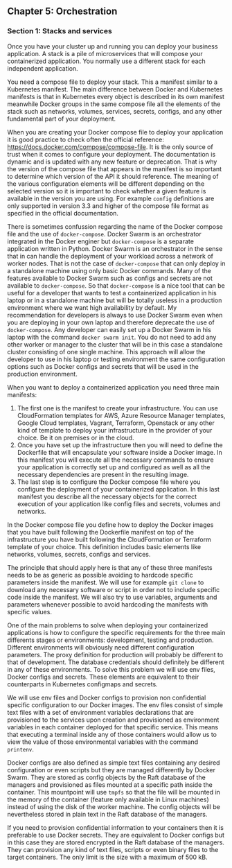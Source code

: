 ## Chapter 5: Orchestration

### Section 1: Stacks and services

Once you have your cluster up and running you can deploy your business application.
A stack is a pile of microservices that will compose your containerized application.
You normally use a different stack for each independent application.

You need a compose file to deploy your stack.
This a manifest similar to a Kubernetes manifest.
The main difference between Docker and Kubernetes manifests is that in Kubernetes every object is described in its own manifest meanwhile Docker groups in the same compose file all the elements of the stack such as networks, volumes, services, secrets, configs, and any other fundamental part of your deployment.

When you are creating your Docker compose file to deploy your application it is good practice to check often the official reference: https://docs.docker.com/compose/compose-file.
It is the only source of trust when it comes to configure your deployment. 
The documentation is dynamic and is updated with any new feature or deprecation.
That is why the version of the compose file that appears in the manifest is so important to determine which version of the API it should reference.
The meaning of the various configuration elements will be different depending on the selected version so it is important to check whether a given feature is available in the version you are using.
For example `config` definitions are only supported in version 3.3 and higher of the compose file format as specified in the official documentation.

There is sometimes confussion regarding the name of the Docker compose file and the use of `docker-compose`. 
Docker Swarm is an orchestrator integrated in the Docker enginer but `docker-compose` is a separate application written in Python.
Docker Swarm is an orchestrator in the sense that in can handle the deployment of your workload across a network of worker nodes. 
That is not the case of `docker-compose` that can only deploy in a standalone machine using only basic Docker commands. 
Many of the features available to Docker Swarm such as configs and secrets are not available to `docker-compose`.
So that `docker-compose` is a nice tool that can be useful for a developer that wants to test a containerized application in his laptop or in a standalone machine but will be totally useless in a production environment where we want high availability by default.
My recommendation for developers is always to use Docker Swarm even when you are deploying in your own laptop and therefore deprecate the use of `docker-compose`.
Any developer can easily set up a Docker Swarm in his laptop with the command `docker swarm init`.
You do not need to add any other worker or manager to the cluster that will be in this case a standalone cluster consisting of one single machine.
This approach will allow the developer to use in his laptop or testing environment the same configuration options such as Docker configs and secrets that will be used in the production environment.

When you want to deploy a containerized application you need three main manifests:
1. The first one is the manifest to create your infrastructure.
You can use CloudFormation templates for AWS, Azure Resource Manager templates, Google Cloud templates, Vagrant, Terraform, Openstack or any other kind of template to deploy your infrastructure in the provider of your choice. Be it on premises or in the cloud.
1. Once you have set up the infrastructure then you will need to define the Dockerfile that will encapsulate your software inside a Docker image.
In this manifest you will execute all the necessary commands to ensure your application is correctly set up and configured as well as all the necessary dependencies are present in the resulting image.
1. The last step is to configure the Docker compose file where you configure the deployment of your containerized application.
In this last manifest you describe all the necessary objects for the correct execution of your application like config files and secrets, volumes and networks.

In the Docker compose file you define how to deploy the Docker images that you have built following the Dockerfile manifest on top of the infrastructure you have built following the CloudFormation or Terraform template of your choice.
This definition includes basic elements like networks, volumes, secrets, configs and services.

The principle that should apply here is that any of these three manifests needs to be as generic as possible avoiding to hardcode specific parameters inside the manifest.
We will use for example `git clone` to download any necessary software or script in order not to include specific code inside the manifest.
We will also try to use variables, arguments and parameters whenever possible to avoid hardcoding the manifests with specific values.

One of the main problems to solve when deploying your containerized applications is how to configure the specific requirements for the three main differents stages or environments: development, testing and production.
Different environments will obviously need different configuration parameters. The proxy definition for production will probably be different to that of development. The database credentials should definitely be different in any of these environments.
To solve this problem we will use env files, Docker configs and secrets. These elements are equivalent to their counterparts in Kubernetes configmaps and secrets.

We will use env files and Docker configs to provision non confidential specific configuration to our Docker images.
The env files consist of simple text files with a set of environment variables declarations that are provisioned to the services upon creation and provisioned as environment variables in each container deployed for that specific service.
This means that executing a terminal inside any of those containers would allow us to view the value of those environmental variables with the command `printenv`.

Docker configs are also defined as simple text files containing any desired configuration or even scripts but they are managed differently by Docker Swarm.
They are stored as config objects by the Raft database of the managers and provisioned as files mounted at a specific path inside the container.
This mountpoint will use `tmpfs` so that the file will be mounted in the memory of the container (feature only available in Linux machines) instead of using the disk of the worker machine.
The config objects will be nevertheless stored in plain text in the Raft database of the managers.

If you need to provision confidential information to your containers then it is preferable to use Docker secrets. 
They are equivalent to Docker configs but in this case they are stored encrypted in the Raft database of the managers.
They can provision any kind of text files, scripts or even binary files to the target containers.
The only limit is the size with a maximum of 500 kB.


